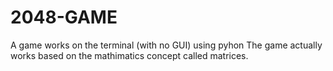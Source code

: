 # 2048-GAME
A game works on the terminal (with no GUI) using pyhon
The game actually works based on the mathimatics concept called matrices.
